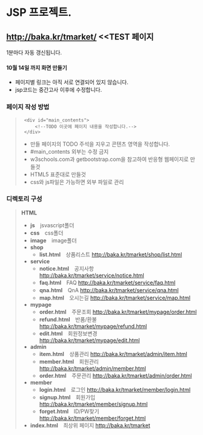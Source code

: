 # JSP 프로젝트.
## http://baka.kr/tmarket/ <<TEST 페이지
1분마다 자동 갱신됩니다.

#### 10월 14일 까지 화면 만들기
* 페이지별 링크는 아직 서로 연결되어 있지 않습니다.
* jsp코드는 중간고사 이후에 수정합니다.

### 페이지 작성 방법
>      <div id="main_contents">
>          <!--TODO 이곳에 페이지 내용을 작성합니다.-->
>      </div>
> * 만들 페이지의 TODO 주석을 지우고 콘텐츠 영역을 작성합니다.
> * #main_contents 외부는 수정 금지
> * w3schools.com과 getbootstrap.com을 참고하여 반응형 웹페이지로 만들것
> * HTML5 표준대로 만들것
> * css와 js파일은 가능하면 외부 파일로 관리

### 디렉토리 구성
><b>HTML</b>
> * <b>js</b>　jsvascript폴더
> * <b>css</b>　css폴더
> * <b>image</b>　image폴더
> * <b>shop</b>
>     * <b>list.html</b>　상품리스트 http://baka.kr/tmarket/shop/list.html
> * <b>service</b>
>     * <b>notice.html</b>　공지사항 http://baka.kr/tmarket/service/notice.html
>     * <b>faq.html</b>　FAQ http://baka.kr/tmarket/service/faq.html
>     * <b>qna.html</b>　QnA http://baka.kr/tmarket/service/qna.html
>     * <b>map.html</b>　오시는길 http://baka.kr/tmarket/service/map.html
> * <b>mypage</b>
>     * <b>order.html</b>　주문조회 http://baka.kr/tmarket/mypage/order.html
>     * <b>refund.html</b>　반품/환불 http://baka.kr/tmarket/mypage/refund.html
>     * <b>edit.html</b>　회원정보변경 http://baka.kr/tmarket/mypage/edit.html
> * <b>admin</b>
>     * <b>item.html</b>　상품관리 http://baka.kr/tmarket/admin/item.html
>     * <b>member.html</b>　회원관리 http://baka.kr/tmarket/admin/member.html
>     * <b>order.html</b>　주문관리 http://baka.kr/tmarket/admin/order.html
> * <b>member</b>
>     * <b>login.html</b>　로그인 http://baka.kr/tmarket/member/login.html
>     * <b>signup.html</b>　회원가입 http://baka.kr/tmarket/member/signup.html
>     * <b>forget.html</b>　ID/PW찾기 http://baka.kr/tmarket/member/forget.html
> * <b>index.html</b>　최상위 페이지 http://baka.kr/tmarket
